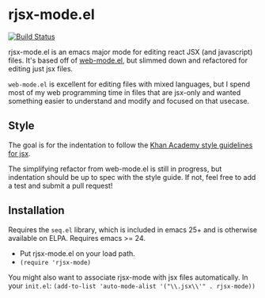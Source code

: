 # rjsx-mode.el
[![Build Status](https://travis-ci.org/cjfuller/rjsx-mode.svg?branch=master)](https://travis-ci.org/cjfuller/rjsx-mode)

rjsx-mode.el is an emacs major mode for editing react JSX (and javascript)
files.  It's based off of [web-mode.el](http://web-mode.org), but
slimmed down and refactored for editing just jsx files.

`web-mode.el` is excellent for editing files with mixed languages, but I spend
most of my web programming time in files that are jsx-only and wanted something
easier to understand and modify and focused on that usecase.

## Style

The goal is for the indentation to follow
the [Khan Academy style guidelines for jsx](https://github.com/Khan/style-guides/blob/master/style/react.md).

The simplifying refactor from web-mode.el is still in progress, but indentation
should be up to spec with the style guide.  If not, feel free to add a test and
submit a pull request!

## Installation

Requires the `seq.el` library, which is included in emacs 25+ and is otherwise available on ELPA.
Requires emacs >= 24.

- Put rjsx-mode.el on your load path.
- `(require 'rjsx-mode)`

You might also want to associate rjsx-mode with jsx files automatically.  In your `init.el`:
`(add-to-list 'auto-mode-alist '("\\.jsx\\'" . rjsx-mode))`

